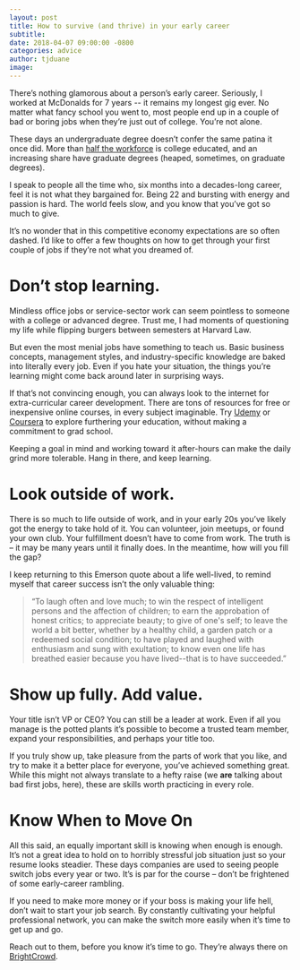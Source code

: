 ```yaml
---
layout: post
title: How to survive (and thrive) in your early career
subtitle:
date: 2018-04-07 09:00:00 -0800
categories: advice
author: tjduane
image:
---
```


There’s nothing glamorous about a person’s early career. Seriously, I worked at McDonalds for 7 years -- it remains my longest gig ever. No matter what fancy school you went to, most people end up in a couple of bad or boring jobs when they’re just out of college. You’re not alone.

These days an undergraduate degree doesn’t confer the same patina it once did. More than [half the workforce][link1] is college educated, and an increasing share have graduate degrees (heaped, sometimes, on graduate degrees).

I speak to people all the time who, six months into a decades-long career, feel it is not what they bargained for. Being 22 and bursting with energy and passion is hard. The world feels slow, and you know that you’ve got so much to give.

It’s no wonder that in this competitive economy expectations are so often dashed. I’d like to offer a few thoughts on how to get through your first couple of jobs if they’re not what you dreamed of.

# Don’t stop learning.

Mindless office jobs or service-sector work can seem pointless to someone with a college or advanced degree. Trust me, I had moments of questioning my life while flipping burgers between semesters at Harvard Law.

But even the most menial jobs have something to teach us. Basic business concepts, management styles, and industry-specific knowledge are baked into literally every job. Even if you hate your situation, the things you’re learning might come back around later in surprising ways.

If that’s not convincing enough, you can always look to the internet for extra-curricular career development. There are tons of resources for free or inexpensive online courses, in every subject imaginable. Try [Udemy][udemy] or [Coursera][coursera] to explore furthering your education, without making a commitment to grad school.

Keeping a goal in mind and working toward it after-hours can make the daily grind more tolerable. Hang in there, and keep learning.

# Look outside of work.

There is so much to life outside of work, and in your early 20s you’ve likely got the energy to take hold of it. You can volunteer, join meetups, or found your own club. Your fulfillment doesn’t have to come from work. The truth is – it may be many years until it finally does. In the meantime, how will you fill the gap?

I keep returning to this Emerson quote about a life well-lived, to remind myself that career success isn’t the only valuable thing:

> “To laugh often and love much; to win the respect of intelligent persons and the affection of children; to earn the approbation of honest critics; to appreciate beauty; to give of one's self; to leave the world a bit better, whether by a healthy child, a garden patch or a redeemed social condition; to have played and laughed with enthusiasm and sung with exultation; to know even one life has breathed easier because you have lived--that is to have succeeded.”

# Show up fully. Add value.

Your title isn’t VP or CEO? You can still be a leader at work. Even if all you manage is the potted plants it’s possible to become a trusted team member, expand your responsibilities, and perhaps your title too.

If you truly show up, take pleasure from the parts of work that you like, and try to make it a better place for everyone, you’ve achieved something great. While this might not always translate to a hefty raise (we **are** talking about bad first jobs, here), these are skills worth practicing in every role.

# Know When to Move On

All this said, an equally important skill is knowing when enough is enough. It’s not a great idea to hold on to horribly stressful job situation just so your resume looks steadier. These days companies are used to seeing people switch jobs every year or two. It’s is par for the course – don’t be frightened of some early-career rambling.

If you need to make more money or if your boss is making your life hell, don’t wait to start your job search. By constantly cultivating your helpful professional network, you can make the switch more easily when it’s time to get up and go.

Reach out to them, before you know it’s time to go. They’re always there on [BrightCrowd][brightcrowd].



[link1]: http://www.chicagotribune.com/business/ct-recession-recovery-for-college-degrees-0630-20160630-story.html
[udemy]: https://www.udemy.com/
[coursera]: https://www.coursera.org/
[brightcrowd]: https://brightcrowd.com
